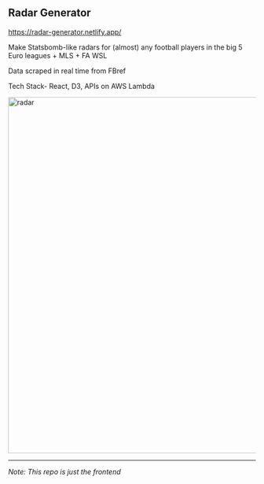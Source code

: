 ## Radar Generator

https://radar-generator.netlify.app/

Make Statsbomb-like radars for (almost) any football players in the big 5 Euro leagues + MLS + FA WSL

Data scraped in real time from FBref

Tech Stack- React, D3, APIs on AWS Lambda

<img width="724" alt="radar" src="https://user-images.githubusercontent.com/43520453/148329885-575f742e-64c0-4cfc-b38e-6fd3cbe187ba.png">

---

_Note: This repo is just the frontend_
